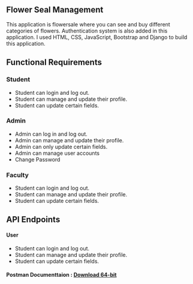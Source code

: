 <section>
  <div class="center">
    <h1 class="center">Flower Seal Management</h1>
    <p>This application is flowersale where you can see and buy different categories of flowers. Authentication system is also added in this application. I used HTML, CSS, JavaScript, Bootstrap and Django to build this application.</p>
    <h2>Functional Requirements</h2>
    <h3>Student</h3>
    <ul>
      <li>Student can login and log out.</li>
      <li>Student can manage and update their profile.</li>
      <li>Student can update certain fields.</li>
    </ul>
    <h3>Admin</h3>
    <ul>
      <li>Admin can log in and log out.</li>
      <li>Admin can manage and update their profile.</li>
      <li>Admin can only update certain fields.</li>
      <li>Admin can manage user accounts</li>
      <li>Change Password</li>
    </ul>
     <h3>Faculty</h3>
    <ul>
      <li>Student can login and log out.</li>
      <li>Student can manage and update their profile.</li>
      <li>Student can update certain fields.</li>
    </ul>
    <h1>API Endpoints</h1>
    <h4>User</h4>
    <ul>
      <li>Student can login and log out.</li>
      <li>Student can manage and update their profile.</li>
      <li>Student can update certain fields.</li>
    </ul>
    <h4>Postman Documenttaion : <a href="https://www.postman.com/downloads/?utm_source=postman-home">Download 64-bit</a></h4>
  </div>
</section>
